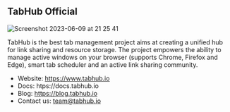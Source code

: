 ## TabHub Official
![Screenshot 2023-06-09 at 21 25 41](https://github.com/tabhub-official/.github/assets/56880684/7cb6b404-6b86-4b81-bc79-4ac5482e76b1)

TabHub is the best tab management project aims at creating a unified hub for link sharing and resource storage. The project empowers the ability to manage active windows on your browser (supports Chrome, Firefox and Edge), smart tab scheduler and an active link sharing community. 

- Website: https://www.tabhub.io
- Docs: htps://docs.tabhub.io
- Blog: https://blog.tabhub.io
- Contact us: team@tabhub.io
